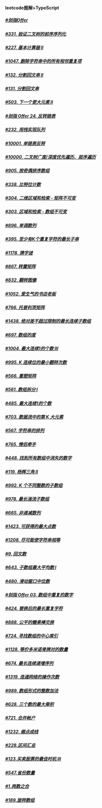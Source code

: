 #### leetcode题解>TypeScript

##### [#剑指Offer](./剑指Offer/README.md) 

##### [#331. 验证二叉树的前序序列化](./2021-03/331.md) 
##### [#227. 基本计算器 II](./2021-03/1047.md) 
##### [#1047. 删除字符串中的所有相邻重复项](./2021-03/1047.md) 
##### [#132. 分割回文串 II](./2021-03/132.md) 
##### [#131. 分割回文串](./2021-03/131.md) 
##### [#503. 下一个更大元素 II](./2021-03/503.md) 
##### [#剑指 Offer 24. 反转链表](./2021-03/24.md) 
##### [#232. 用栈实现队列](./2021-03/232.md) 
##### [#10001. 单链表反转](./2021-03/10001.md) 
##### [#10000. 二叉树广度/深度优先遍历、层序遍历](./2021-03/10000.md) 
##### [#905. 按奇偶排序数组](./2021-03/905.md) 
##### [#338. 比特位计数](./2021-03/338.md) 
##### [#304. 二维区域和检索 - 矩阵不可变](./2021-03/304.md) 
##### [#303. 区域和检索 - 数组不可变](./2021-03/303.md) 
##### [#896. 单调数列](./2021-02/896.md) 
##### [#395. 至少有K个重复字符的最长子串](./2021-02/395.md) 
##### [#1178. 猜字谜](./2021-02/1178.md) 
##### [#867. 转置矩阵](./2021-02/867.md) 
##### [#832. 翻转图像](./2021-02/832.md) 
##### [#1052. 爱生气的书店老板](./2021-02/1052.md) 
##### [#766. 托普利茨矩阵](./2021-02/766.md) 
##### [#1438. 绝对差不超过限制的最长连续子数组](./2021-02/1438.md) 
##### [#697. 数组的度](./2021-02/697.md) 
##### [#1004. 最大连续1的个数 III](./2021-02/1004.md) 
##### [#995. K 连续位的最小翻转次数](./2021-02/995.md) 
##### [#566. 重塑矩阵](./2021-02/566.md) 
##### [#561. 数组拆分 I](./2021-02/561.md) 
##### [#485. 最大连续1的个数](./2021-02/485.md) 
##### [#703. 数据流中的第 K 大元素](./2021-02/703.md) 
##### [#567. 字符串的排列](./2021-02/567.md) 
##### [#765. 情侣牵手](./2021-02/765.md) 
##### [#448. 找到所有数组中消失的数字](./2021-02/448.md) 
##### [#119. 杨辉三角 II](./2021-02/119.md) 
##### [#992. K 个不同整数的子数组](./2021-02/992.md) 
##### [#978. 最长湍流子数组](./2021-02/978.md) 
##### [#665. 非递减数列](./2021-02/665.md) 
##### [#1423. 可获得的最大点数](./2021-02/1423.md) 
##### [#1208. 尽可能使字符串相等](./2021-02/1208.md) 
##### [#9. 回文数](./2021-02/9.md) 
##### [#643. 子数组最大平均数 I](./2021-02/643.md) 
##### [#480. 滑动窗口中位数](./2021-02/480.md) 
##### [#剑指 Offer 03. 数组中重复的数字](./2021-02/03.md) 
##### [#424. 替换后的最长重复字符](./2021-02/424.md) 
##### [#888. 公平的糖果棒交换](./2021-02/888.md) 
##### [#724. 寻找数组的中心索引](./2021-01/724.md) 
##### [#1128. 等价多米诺骨牌对的数量](./2021-01/1128.md)  
##### [#674. 最长连续递增序列](./2021-01/674.md)  
##### [#1319. 连通网络的操作次数](./2021-01/1319.md)  
##### [#989. 数组形式的整数加法](./2021-01/989.md)  
##### [#628. 三个数的最大乘积](./2021-01/628.md)  
##### [#721. 合并帐户](./2021-01/721.md)  
##### [#1232. 缀点成线](./2021-01/1232.md)  
##### [#228.区间汇总](./2021-01/228.md)  
##### [#123.买卖股票的最佳时机 III](./2021-01/123.md)  
##### [#547.省份数量](./2021-01/547.md)     
##### [#1.两数之合](./2021-01/1.md)   
##### [#189.旋转数组](./2021-01/189.md)